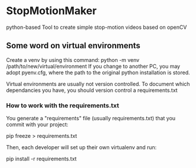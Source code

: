 # StopMotionMaker
python-based Tool to create simple stop-motion videos based on openCV


## Some word on virtual environments

Create a venv by using this command: python -m venv /path/to/new/virtual/environment
If you change to another PC, you may adopt pyenv.cfg, where the path to the original python installation is stored.

Virtual environments are usually not version controlled. To document which dependancies you have, you should version control a requirements.txt

### How to work with the requirements.txt
You generate a "requirements" file (usually requirements.txt) that you commit with your project:

pip freeze > requirements.txt

Then, each developer will set up their own virtualenv and run:

pip install -r requirements.txt

